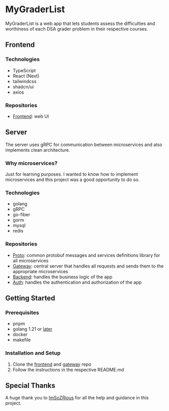 # MyGraderList

MyGraderList is a web app that lets students assess the difficulties and worthiness of each DSA grader problem in their respective courses.

## Frontend
### Technologies

-   TypeScript
-   React (Next)
-   tailwindcss
-   shadcn/ui
-   axios

### Repositories
- [Frontend](https://github.com/bookpanda/mygraderlist-frontend): web UI

## Server
The server uses gRPC for communication between microservices and also implements clean architecture.

### Why microservices?
Just for learning purposes. I wanted to know how to implement microservices and this project was a good opportunity to do so.

### Technologies

-   golang
-   gRPC
-   go-fiber
-   gorm
-   mysql
-   redis

### Repositories
- [Proto](https://github.com/bookpanda/mygraderlist-proto): common protobuf messages and services definitions library for all microservices
- [Gateway](https://github.com/bookpanda/mygraderlist-gateway): central server that handles all requests and sends them to the appropriate microservices
- [Backend](https://github.com/bookpanda/mygraderlist-backend): handles the business logic of the app
- [Auth](https://github.com/bookpanda/mygraderlist-auth): handles the authentication and authorization of the app


## Getting Started

### Prerequisites

-   pnpm
-   golang 1.21 or [later](https://go.dev)
-   docker
-   makefile

### Installation and Setup

1. Clone the [frontend](https://github.com/bookpanda/mygraderlist-frontend) and [gateway](https://github.com/bookpanda/mygraderlist-gateway) repo
2. Follow the instructions in the respective README.md

## Special Thanks
A huge thank you to [ImSoZRious](https://github.com/ImSoZRious) for all the help and guidance in this project.